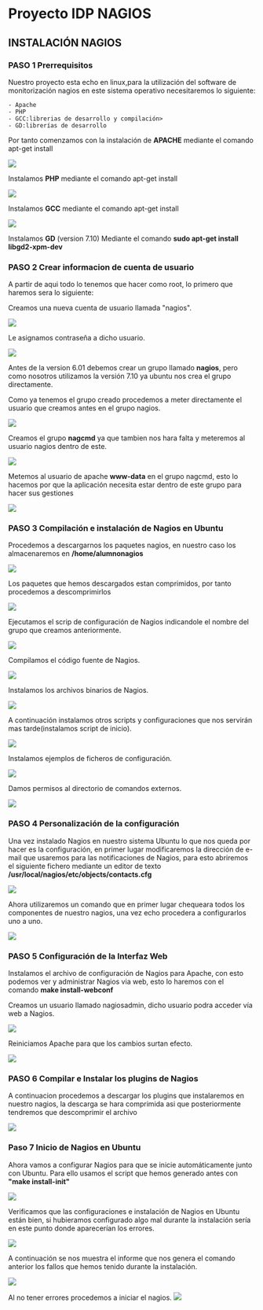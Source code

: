 
# Proyecto IDP NAGIOS #

## INSTALACIÓN NAGIOS ##

### PASO 1 Prerrequisitos ###
Nuestro proyecto esta echo en linux,para la utilización del software de monitorización nagios en este sistema operativo necesitaremos lo siguiente:

	- Apache
	- PHP
	- GCC:librerias de desarrollo y compilación>
	- GD:librerías de desarrollo

Por tanto comenzamos con la instalación de **APACHE** mediante el comando apt-get install 

![](imagenes/instalacion/instalacionNAGIOS-1.png)
  
Instalamos **PHP** mediante el comando apt-get install

![](imagenes/instalacion/instalacionNAGIOS-2.png)

Instalamos **GCC** mediante el comando apt-get install 

![](imagenes/instalacion/instalacionNAGIOS-3.png)

Instalamos **GD** (version 7.10) Mediante el comando **sudo apt-get install libgd2-xpm-dev**

### PASO 2 Crear informacion de cuenta de usuario ###

A partir de aqui todo lo tenemos que hacer como root, lo primero que haremos sera lo siguiente:

Creamos una nueva cuenta de usuario llamada "nagios".

![](imagenes/instalacion/instalacionNAGIOS-4.png)

Le asignamos contraseña a dicho usuario.

![](imagenes/instalacion/instalacionNAGIOS-5.png)

Antes de la version 6.01 debemos crear un grupo llamado **nagios**, pero como nosotros utilizamos la versión 7.10 ya ubuntu nos crea el grupo directamente.

Como ya tenemos el grupo creado procedemos a meter directamente el usuario que creamos antes en el grupo nagios.

![](imagenes/instalacion/instalacionNAGIOS-6.png)

Creamos el grupo **nagcmd** ya que tambien nos hara falta y meteremos al usuario nagios dentro de este.

![](imagenes/instalacion/instalacionNAGIOS-7.png)

Metemos al usuario de apache **www-data** en el grupo nagcmd, esto lo hacemos por que la aplicación necesita estar dentro de este grupo para hacer sus gestiones

![](imagenes/instalacion/instalacionNAGIOS-8.png)

### PASO 3 Compilación e instalación de Nagios en Ubuntu ###

Procedemos a descargarnos los paquetes nagios, en nuestro caso los almacenaremos en **/home/alumnonagios**

![](imagenes/instalacion/instalacionNAGIOS-9.png)

Los paquetes que hemos descargados estan comprimidos, por tanto procedemos a descomprimirlos

![](imagenes/instalacion/instalacionNAGIOS-10.png)

Ejecutamos el scrip de configuración de Nagios indicandole el nombre del grupo que creamos anteriormente.

![](imagenes/instalacion/instalacionNAGIOS-11.png)

Compilamos el código fuente de Nagios.

![](imagenes/instalacion/instalacionNAGIOS-12.png)

Instalamos los archivos binarios de Nagios.

![](imagenes/instalacion/instalacionNAGIOS-13.png)

A continuación instalamos otros scripts y configuraciones que nos servirán mas tarde(instalamos script de inicio).

![](imagenes/instalacion/instalacionNAGIOS-14.png)

Instalamos ejemplos de ficheros de configuración.

![](imagenes/instalacion/instalacionNAGIOS-15.png)

Damos permisos al directorio de comandos externos.

![](imagenes/instalacion/instalacionNAGIOS-16.png)

### PASO 4 Personalización de la configuración ###

Una vez instalado Nagios en nuestro sistema Ubuntu lo que nos queda por hacer es la configuración, en primer lugar modificaremos la dirección de e-mail que usaremos para las notificaciones de Nagios, para esto abriremos el siguiente fichero mediante un editor de texto **/usr/local/nagios/etc/objects/contacts.cfg**

![](imagenes/instalacion/instalacionNAGIOS-17.png)

Ahora utilizaremos un comando que en primer lugar chequeara todos los componentes de nuestro nagios, una vez echo procedera a configurarlos uno a uno.

![](imagenes/instalacion/instalacionNAGIOS-25.png)

### PASO 5 Configuración de la Interfaz Web ###

Instalamos el archivo de configuración de Nagios para Apache, con esto podemos ver y administrar Nagios via web, esto lo haremos con el comando **make install-webconf**

Creamos un usuario llamado nagiosadmin, dicho usuario podra acceder vía web a Nagios.

![](imagenes/instalacion/instalacionNAGIOS-18.png)

Reiniciamos Apache para que los cambios surtan efecto.

![](imagenes/instalacion/instalacionNAGIOS-19.png)

### PASO 6 Compilar e Instalar los plugins de Nagios ###

A continuacion procedemos a descargar los plugins que instalaremos en nuestro nagios, la descarga se hara comprimida asi que posteriormente tendremos que descomprimir el archivo

![](imagenes/instalacion/instalacionNAGIOS-24.png)


### Paso 7 Inicio de Nagios en Ubuntu ###

Ahora vamos a configurar Nagios para que se inicie automáticamente junto con Ubuntu. Para ello usamos el script que hemos generado antes con **"make install-init"**

![](imagenes/instalacion/instalacionNAGIOS-20.png)

Verificamos que las configuraciones e instalación de Nagios en Ubuntu están bien, si hubieramos configurado algo mal durante la instalación sería en este punto donde aparecerían los errores.

![](imagenes/instalacion/instalacionNAGIOS-21.png)

A continuación se nos muestra el informe que nos genera el comando anterior los fallos que hemos tenido durante la instalación.

![](imagenes/instalacion/instalacionNAGIOS-22.png)

Al no tener errores procedemos a iniciar el nagios.
![](imagenes/instalacion/instalacionNAGIOS-23.png)

